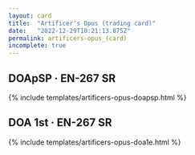 ```yaml
---
layout: card
title:  "Artificer's Opus (trading card)"
date:   "2022-12-29T10:21:13.875Z"
permalink: artificers-opus_(card)
incomplete: true
---
```


## DOApSP &middot; EN-267 SR

{% include templates/artificers-opus-doapsp.html %}


## DOA 1st &middot; EN-267 SR

{% include templates/artificers-opus-doa1e.html %}
